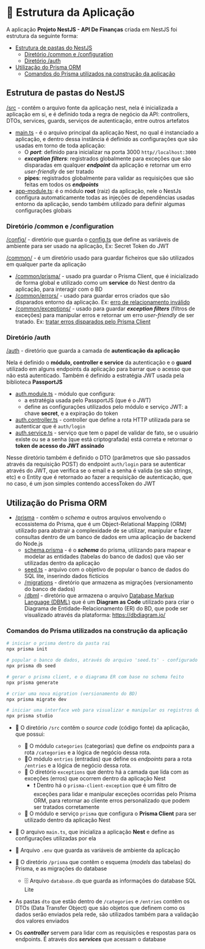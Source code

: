 <h1> 📁 Estrutura da Aplicação </h1>

A aplicação **Projeto NestJS - API De Finanças** criada em NestJS foi estrutura da seguinte forma:

- [Estrutura de pastas do NestJS](#estrutura-de-pastas-do-nestjs)
  - [Diretório /common e /configuration](#diretório-common-e-configuration)
  - [Diretório /auth](#diretório-auth)
- [Utilização do Prisma ORM](#utilização-do-prisma-orm)
  - [Comandos do Prisma utilizados na construção da aplicação](#comandos-do-prisma-utilizados-na-construção-da-aplicação)

## Estrutura de pastas do NestJS

 [/src](../src/) - contêm o arquivo fonte da aplicação nest, nela é inicializada a aplicação em si, e é definido toda a regra de negócio da API: controllers, DTOs, services, guards, serviços de autenticação, entre outros artefatos

- [main.ts](../src/main.ts) - é o arquivo principal da aplicação Nest, no qual é instanciado a aplicação, e dentro dessa instância é definido as configurações que são usadas em torno de toda aplicação:
  - O ***port***: definido para inicializar na porta 3000  `http//localhost:3000`
  - ***exception filters***: registrados globalmente para exceções que são disparadas em qualquer ***endpoint*** da aplicação e retornar um erro *user-friendly* de ser tratado
  - **pipes**: registrados globalmente para validar as requisições que são feitas em todos os ***endpoints***
- [app-module.ts](../src/app.module.ts): é o módulo **root** (raiz) da aplicação, nele o NestJs configura automaticamente todas as injeções de dependências usadas entorno da aplicação, sendo também utilizado para definir algumas configurações globais

### Diretório /common e /configuration

[/config/](../src/configuration/) - diretório que guarda o [config.ts](../src/configuration/config.ts) que define as variáveis de ambiente para ser usado na aplicação, Ex: Secret Token do JWT

[/common/](../src/common/) - é um diretório usado para guardar ficheiros que são utilizados em qualquer parte da aplicação

- [/common/prisma/](../src/common/prisma/) - usado pra guardar o Prisma Client, que é inicializado de forma global e utilizado como um **service** do Nest dentro da aplicação, para interagir com o BD
- [/common/errors/](../src/common/errors/) - usado para guardar erros criados que são disparados entorno da aplicação. Ex: [erro de relacionamento inválido](../src/common/errors/invalid-relation.error.ts)
- [/common/exceptions/](../src/common/exceptions/) - usado para guardar ***exception filters*** (filtros de exceções) para manipular erros e retornar um erro *user-friendly* de ser tratado. Ex: [tratar erros disparados pelo Prisma Client](../src/common/exceptions/prisma-client-exception/prisma-client-exception.filter.ts)

### Diretório /auth

[/auth](../src/auth/) - diretório que guarda a camada de **autenticação da aplicação**

Nela é definido o **módulo, controller e service** da autenticação e o **guard** utilizado em alguns endpoints da aplicação para barrar que o acesso que não está autenticado. Também é definido a estratégia JWT usada pela biblioteca **PassportJS**

- [auth.module.ts](../src/auth/auth.controller.ts) - módulo que configura:
  - a estratégia usada pelo PassportJS (que é o JWT)
  - define as configurações utilizados pelo módulo e serviço JWT: a chave **secret**, e a expiração do token
- [auth.controller.ts](../src/auth/auth.controller.ts) - controller que define a rota HTTP utilizada para se autenticar que é `auth/login`
- [auth.service.ts](../src/auth/auth.controller.ts) - serviço que tem o papel de validar de fato, se o usuário existe ou se a senha (que está criptografada) está correta e  retornar o **token de acesso do JWT assinado**

Nesse diretório também é definido o DTO (parâmetros que são passados através da requisição POST) do endpoint `auth/login` para se autenticar através do JWT, que verifica se o email e a senha é valida (se são strings, etc) e o Entity que é retornado ao fazer a requisição de autenticação, que no caso, é um json simples contendo accessToken do JWT

## Utilização do Prisma ORM

- [/prisma](../prisma/) - contêm o *schema* e outros arquivos envolvendo o ecossistema do Prisma, que é um Object-Relational Mapping (ORM) utilizado para abstrair a complexidade de se utilizar, manipular e fazer consultas dentro de um banco de dados em uma aplicação de backend do Node.js
  - [schema.prisma](../prisma/schema.prisma) - é o ***schema*** do prisma, utilizando para mapear e modelar as entidades (tabelas do banco de dados) que vão ser utilizadas dentro da aplicação
  - [seed.ts](../prisma/seed.ts) - arquivo com o objetivo de popular o banco de dados do SQL lite, inserindo dados fictícios
  - [/migrations](../prisma//migrations/) - diretório que armazena as migrações (versionamento do banco de dados)
  - [/dbml](../prisma/dbml/) - diretório que armazena o arquivo [Database Markup Language (DBML)](https://github.com/holistics/dbml) que é um **Diagram as Code** utilizado para criar o Diagrama de Entidade-Relacionamento (ER) do BD, que pode ser visualizado através da plataforma: <https://dbdiagram.io/>

### Comandos do Prisma utilizados na construção da aplicação

```bash
# iniciar o prisma dentro da pasta rai
npx prisma init

# popular o banco de dados, através do arquivo 'seed.ts' - configurado no package.json
npx prisma db seed

# gerar o prisma client, e o diagrama ER com base no schema feito
npx prisma generate

# criar uma nova migration (versionamento do BD)
npx prisma migrate dev

# iniciar uma interface web para visualizar e manipular os registros do banco de dados
npx prisma studio
```

- 📁 O diretório `/src` contêm o *source code* (código fonte) da aplicação, que possui:
  - 🛒 O módulo `categories` (categorias) que define os *endpoints* para a rota `/categories` e a lógica de negócio dessa rota.
  - 🛒O módulo `entries` (entradas) que define os *endpoints* para a rota `/entries` e a lógica de negócio dessa rota.
  - 📁 O diretório `exceptions` que dentro há a camada que lida com as exceções (erros) que ocorrem dentro da aplicação Nest
    - ❗ Dentro há o `prisma-client-exception` que é um filtro de exceções para lidar e manipular exceções ocorridas pelo Prisma ORM, para retornar ao cliente erros personalizado que podem ser tratados corretamente
  - 🛒 O módulo e serviço `prisma` que configura o **Prisma Client** para ser utilizado dentro da aplicação Nest
- 🔨 O arquivo `main.ts`, que inicializa a aplicação **Nest** e define as configurações utilizadas por ela
- 🔨 Arquivo `.env` que guarda as variáveis de ambiente da aplicação
- 📁 O diretório `/prisma` que contêm o esquema (*models* das tabelas) do Prisma, e as migrações do database
  - 🗄 Arquivo `database.db` que guarda as informações do database SQL Lite

- As pastas `dto` que estão dentro de `/categories` e `/entries` contêm os DTOs (Data Transfer Object) que são objetos que definem como os dados serão enviados pela rede, são utilizados também para a validação dos valores enviados
- Os ***controller*** servem para lidar com as requisições e respostas para os endpoints. É através dos ***services*** que acessam o database
